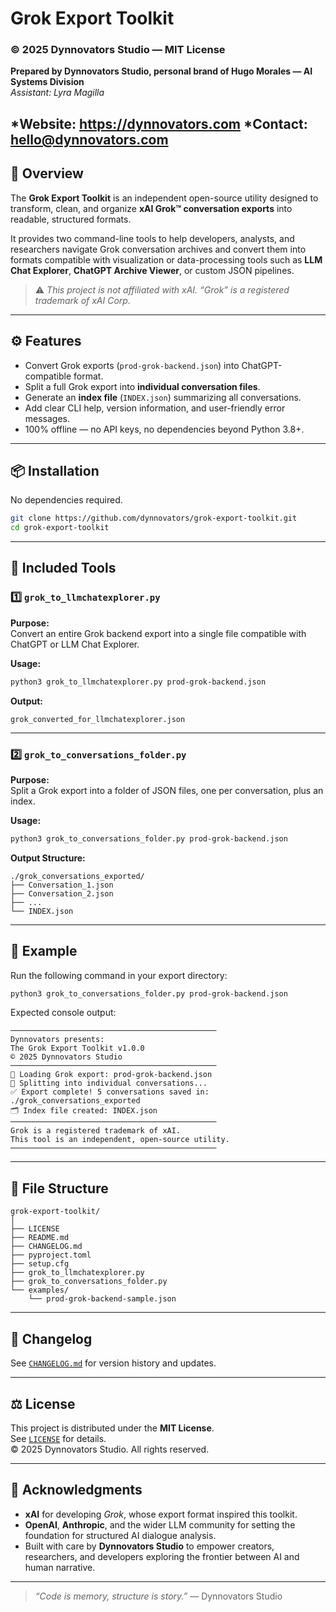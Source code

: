 # Grok Export Toolkit

### © 2025 Dynnovators Studio — MIT License  
**Prepared by Dynnovators Studio, personal brand of Hugo Morales — AI Systems Division**  
*Assistant: Lyra Magilla*

*Website: https://dynnovators.com
*Contact: hello@dynnovators.com
---

## 🧠 Overview

The **Grok Export Toolkit** is an independent open-source utility designed to transform, clean, and organize **xAI Grok™ conversation exports** into readable, structured formats.

It provides two command-line tools to help developers, analysts, and researchers navigate Grok conversation archives and convert them into formats compatible with visualization or data-processing tools such as **LLM Chat Explorer**, **ChatGPT Archive Viewer**, or custom JSON pipelines.

> ⚠️ *This project is not affiliated with xAI. “Grok” is a registered trademark of xAI Corp.*

---

## ⚙️ Features

- Convert Grok exports (`prod-grok-backend.json`) into ChatGPT-compatible format.  
- Split a full Grok export into **individual conversation files**.  
- Generate an **index file** (`INDEX.json`) summarizing all conversations.  
- Add clear CLI help, version information, and user-friendly error messages.  
- 100% offline — no API keys, no dependencies beyond Python 3.8+.  

---

## 📦 Installation

No dependencies required.

```bash
git clone https://github.com/dynnovators/grok-export-toolkit.git
cd grok-export-toolkit
```

---

## 🧩 Included Tools

### 1️⃣ `grok_to_llmchatexplorer.py`

**Purpose:**  
Convert an entire Grok backend export into a single file compatible with ChatGPT or LLM Chat Explorer.

**Usage:**
```bash
python3 grok_to_llmchatexplorer.py prod-grok-backend.json
```

**Output:**
```
grok_converted_for_llmchatexplorer.json
```

---

### 2️⃣ `grok_to_conversations_folder.py`

**Purpose:**  
Split a Grok export into a folder of JSON files, one per conversation, plus an index.

**Usage:**
```bash
python3 grok_to_conversations_folder.py prod-grok-backend.json
```

**Output Structure:**
```
./grok_conversations_exported/
├── Conversation_1.json
├── Conversation_2.json
├── ...
└── INDEX.json
```

---

## 🧾 Example

Run the following command in your export directory:

```bash
python3 grok_to_conversations_folder.py prod-grok-backend.json
```

Expected console output:

```
──────────────────────────────────────────────
Dynnovators presents:
The Grok Export Toolkit v1.0.0
© 2025 Dynnovators Studio
──────────────────────────────────────────────
📂 Loading Grok export: prod-grok-backend.json
🔄 Splitting into individual conversations...
✅ Export complete! 5 conversations saved in: ./grok_conversations_exported
🗂️ Index file created: INDEX.json
──────────────────────────────────────────────
Grok is a registered trademark of xAI.
This tool is an independent, open-source utility.
──────────────────────────────────────────────
```

---

## 🧰 File Structure

```
grok-export-toolkit/
│
├── LICENSE
├── README.md
├── CHANGELOG.md
├── pyproject.toml
├── setup.cfg
├── grok_to_llmchatexplorer.py
├── grok_to_conversations_folder.py
└── examples/
    └── prod-grok-backend-sample.json
```

---

## 🧾 Changelog

See [`CHANGELOG.md`](CHANGELOG.md) for version history and updates.

---

## ⚖️ License

This project is distributed under the **MIT License**.  
See [`LICENSE`](LICENSE) for details.  
© 2025 Dynnovators Studio. All rights reserved.

---

## 🙏 Acknowledgments

- **xAI** for developing *Grok*, whose export format inspired this toolkit.  
- **OpenAI**, **Anthropic**, and the wider LLM community for setting the foundation for structured AI dialogue analysis.  
- Built with care by **Dynnovators Studio** to empower creators, researchers, and developers exploring the frontier between AI and human narrative.

---

> *“Code is memory, structure is story.”* — Dynnovators Studio
